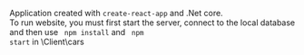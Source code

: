 Application created with <code>create-react-app</code>  and .Net core. <br/>
To run website, you must first start the server, connect to the local database
and then use  <code> npm install</code> and <code> npm start</code> in \Client\cars
